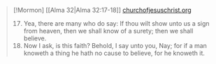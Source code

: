 > [!Mormon] [[Alma 32|Alma 32:17-18]]
> [churchofjesuschrist.org](https://www.churchofjesuschrist.org/study/scriptures/bofm/alma/32?lang=eng&id=p17-p18#p17)
>
> <ol start="17"><li>Yea, there are many who do say: If thou wilt show unto us a sign from heaven, then we shall know of a surety; then we shall believe.</li> <li>Now I ask, is this faith? Behold, I say unto you, Nay; for if a man knoweth a thing he hath no cause to believe, for he knoweth it.</li></ol>